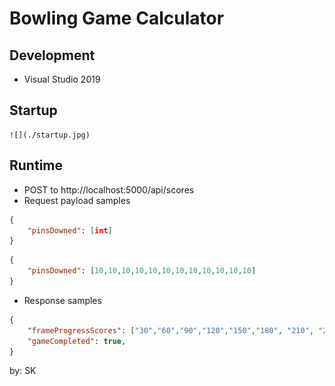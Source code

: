 # Bowling Game Calculator

## Development
   * Visual Studio 2019

## Startup
    ![](./startup.jpg)

## Runtime
* POST to http://localhost:5000/api/scores
* Request payload samples
```json
{
    "pinsDowned": [int]
}
```

```json
{
    "pinsDowned": [10,10,10,10,10,10,10,10,10,10,10,10]
}
```  

* Response samples  

```json
{
    "frameProgressScores": ["30","60","90","120","150","180", "210", "240", "270", "300"],
    "gameCompleted": true,
}

```

by: SK
